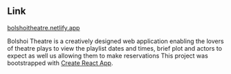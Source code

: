 ## Link
[bolshoitheatre.netlify.app](http://bolshoitheatre.netlify.app)

Bolshoi Theatre is a creatively designed web application enabling the lovers of theatre plays to view the playlist dates and times, brief plot and actors to expect as well us allowing them to make reservations
This project was bootstrapped with [Create React App](https://github.com/facebook/create-react-app).
